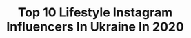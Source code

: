 ---
title: Top 10 Lifestyle Instagram Influencers In Ukraine In 2020
description: >-
  Find top lifestyle Instagram influencers in Ukraine in 2020. Most popular hashtags: # #pillowchallenge #airforce1shadow #lutskgirl.
platform: Instagram
profiles:
  - username: "nastiaminiailo"
    fullname: >-
      𝙸𝙽𝚂𝚃𝙰𝙶𝙸𝚁𝙻 🥀
    location: "Ukraine"
    followers: 11049
    engagement: 882
    commentsToLikes: 0.094804
    id: ck9hbr5aii4ji0j78hy5zibns
    verified: false
    hashtags: ""
  - username: "dima_bychick"
    fullname: >-
      DIMA BYCHICK
    location: "Ukraine"
    followers: 120610
    engagement: 765
    commentsToLikes: 0.019591
    id: ck14i5o7ydrgl0i19l2nf573k
    verified: false
    hashtags: "#latrika, #massnoun, #marshallheadphones, #otheruk"
  - username: "mariana_oleksik"
    fullname: >-
      Mariana Oleksik
    location: "Ukraine"
    followers: 9080
    engagement: 798
    commentsToLikes: 0.109645
    id: ckap27uy6xr8r0i78ntml2otv
    verified: false
    hashtags: ""
  - username: "verbaaa"
    fullname: >-
      YULIA VERBYNETS
    location: "Ukraine"
    followers: 1517548
    engagement: 1215
    commentsToLikes: 0.010268
    id: ck6tv30k2jvue0j71kj73mbne
    verified: false
    hashtags: ""
  - username: "marie_latte"
    fullname: >-
      Marie Latte
    location: "Ukraine"
    followers: 89493
    engagement: 214
    commentsToLikes: 0.073043
    id: ck0w5yfa8618m0i19px7020ml
    verified: false
    hashtags: "#workout, #pillowchallenge, #quarantinepillowchallenge, #morethanclothes"
  - username: "yuliya_kaminska_"
    fullname: >-
      Yuliya
    location: "Ukraine"
    followers: 31320
    engagement: 231
    commentsToLikes: 0.077744
    id: ckaowv0h5akhg0i78lmq3d3cx
    verified: false
    hashtags: "#sunbbv57, #mothersday, #quarantinelife, #dubai"
  - username: "olgazadorozhnaa"
    fullname: >-
      olya
    location: "Ukraine"
    followers: 26440
    engagement: 912
    commentsToLikes: 0.016377
    id: ck5q3y9a3mx0d0i11bp1gwrhc
    verified: false
    hashtags: "#nomakeup, #guzemajewelry, #lightmyfirecollection"
  - username: "anastasiiia.kos"
    fullname: >-
      𝒜𝓃𝒶𝓈𝓉𝒶𝓈𝒾𝒶 𝒦𝑜𝓈𝓉𝓎𝓊𝓀
    location: "Ukraine"
    followers: 44882
    engagement: 443
    commentsToLikes: 0.035160
    id: ck0w1eh5yixs70i19slug998e
    verified: false
    hashtags: "#2months, #pillowchallenge, #actbeautiful"
  - username: "ekaterinadronnikova"
    fullname: >-
      K A T Y A
    location: "Ukraine"
    followers: 30605
    engagement: 474
    commentsToLikes: 0.029768
    id: ck55lpryl24gt0i11nwf4xax2
    verified: false
    hashtags: "#facetimephotoshoot, #facetimeshooting, #facetimephotochallenge, #pillowchallenge"
  - username: "recklesstonight"
    fullname: >-
      𝒟𝒶𝓃𝒾𝑒l 𝐵𝓊𝓇𝒹𝓎𝓁𝒾𝒶𝓀
    location: "Ukraine"
    followers: 140774
    engagement: 126
    commentsToLikes: 0.092764
    id: ck8t10qlfu1i40j78l075elwb
    verified: false
    hashtags: "#liketime"
---